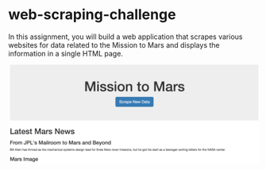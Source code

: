 # web-scraping-challenge

In this assignment, you will build a web application that scrapes various websites for data related to the Mission to Mars and displays the information in a single HTML page. 

![Alternate image text](https://github.com/howellva/web-scraping-challenge/blob/main/images/readme%20image.png)
